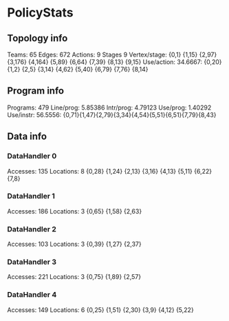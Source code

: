 # PolicyStats
## Topology info
Teams:		65
Edges:		672
Actions:	9
Stages		9
Vertex/stage:	{0,1} {1,15} {2,97} {3,176} {4,164} {5,89} {6,64} {7,39} {8,13} {9,15} 
Use/action:	34.6667: {0,20} {1,2} {2,5} {3,14} {4,62} {5,40} {6,79} {7,76} {8,14} 

## Program info
Programs:	479
Line/prog:	5.85386
Intr/prog:	4.79123
Use/prog:	1.40292
Use/instr:	56.5556: {0,71}{1,47}{2,79}{3,34}{4,54}{5,51}{6,51}{7,79}{8,43}

## Data info

### DataHandler 0
Accesses:	135
Locations:	8
{0,28} {1,24} {2,13} {3,16} {4,13} {5,11} {6,22} {7,8} 

### DataHandler 1
Accesses:	186
Locations:	3
{0,65} {1,58} {2,63} 

### DataHandler 2
Accesses:	103
Locations:	3
{0,39} {1,27} {2,37} 

### DataHandler 3
Accesses:	221
Locations:	3
{0,75} {1,89} {2,57} 

### DataHandler 4
Accesses:	149
Locations:	6
{0,25} {1,51} {2,30} {3,9} {4,12} {5,22} 
